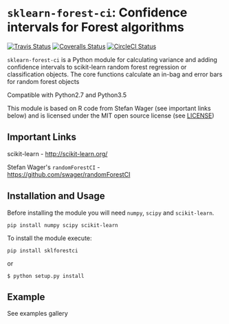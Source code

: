 # `sklearn-forest-ci`: Confidence intervals for Forest algorithms

[![Travis Status](https://travis-ci.org/uwescience/sklearn-forest-ci.svg?branch=master)](https://travis-ci.org/uwescience/sklearn-forest-ci)
[![Coveralls Status](https://coveralls.io/repos/uwescience/sklearn-forest-ci/badge.svg?branch=master&service=github)](https://coveralls.io/r/uwescience/sklearn-forest-ci)
[![CircleCI Status](https://circleci.com/gh/uwescience/sklearn-forest-ci.svg?style=shield&circle-token=:circle-token)](https://circleci.com/gh/uwescience/sklearn-forest-ci/tree/master)

`sklearn-forest-ci` is a Python module for calculating variance and adding
confidence intervals to scikit-learn random forest regression or classification
objects. The core functions calculate an in-bag and error bars for
random forest objects

Compatible with Python2.7 and Python3.5

This module is based on R code from Stefan Wager (see important links below)
and is licensed under the MIT open source license (see [LICENSE](LICENSE))

## Important Links
scikit-learn - http://scikit-learn.org/

Stefan Wager's `randomForestCI` - https://github.com/swager/randomForestCI

## Installation and Usage
Before installing the module you will need `numpy`, `scipy` and `scikit-learn`.
```
pip install numpy scipy scikit-learn
```

To install the module execute:
```
pip install sklforestci
```
or
```shell
$ python setup.py install
```

## Example
See examples gallery
